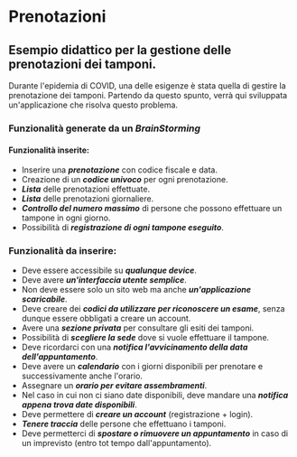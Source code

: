 # Prenotazioni

## Esempio didattico per la gestione delle prenotazioni dei tamponi. 

Durante l'epidemia di COVID, una delle esigenze è stata quella di gestire la prenotazione dei tamponi. Partendo da questo spunto, verrà qui sviluppata un'applicazione che risolva questo problema.

### Funzionalità generate da un ***BrainStorming***

#### Funzionalità inserite:

- Inserire una ***prenotazione*** con codice fiscale e data.
- Creazione di un ***codice univoco*** per ogni prenotazione.
- ***Lista*** delle prenotazioni effettuate.
- ***Lista*** delle prenotazioni giornaliere.
- ***Controllo del numero massimo*** di persone che possono effettuare un tampone in ogni giorno.
- Possibilità di ***registrazione di ogni tampone eseguito***.

### Funzionalità da inserire:

- Deve essere accessibile su ***qualunque device***.
- Deve avere ***un'interfaccia utente semplice***.
- Non deve essere solo un sito web ma anche ***un'applicazione scaricabile***.
- Deve creare dei ***codici da utilizzare per riconoscere un esame***, senza dunque essere obbligati a creare un account.
- Avere una ***sezione privata*** per consultare gli esiti dei tamponi.
- Possibilità di ***scegliere la sede*** dove si vuole effettuare il tampone.
- Deve ricordarci con una ***notifica l'avvicinamento della data dell'appuntamento***.
- Deve avere un ***calendario*** con i giorni disponibili per prenotare e successivamente anche l'orario.
- Assegnare un ***orario per evitare assembramenti***.
- Nel caso in cui non ci siano date disponibili, deve mandare una ***notifica appena trova date disponibili***.
- Deve permettere di ***creare un account*** (registrazione + login).
- ***Tenere traccia*** delle persone che effettuano i tamponi.
- Deve permetterci di ***spostare o rimuovere un appuntamento*** in caso di un imprevisto (entro tot tempo dall'appuntamento).



